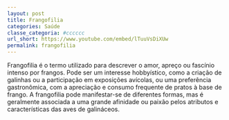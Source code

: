 ```yaml
---
layout: post
title: Frangofilia
categories: Saúde
classe_categoria: #cccccc
url_short: https://www.youtube.com/embed/lTuuVsDiXUw
permalink: frangofilia
---
```

Frangofilia é o termo utilizado para descrever o amor, apreço ou fascínio intenso por frangos. Pode ser um interesse hobbyístico, como a criação de galinhas ou a participação em exposições avícolas, ou uma preferência gastronômica, com a apreciação e consumo frequente de pratos à base de frango. A frangofilia pode manifestar-se de diferentes formas, mas é geralmente associada a uma grande afinidade ou paixão pelos atributos e características das aves de galináceos.
